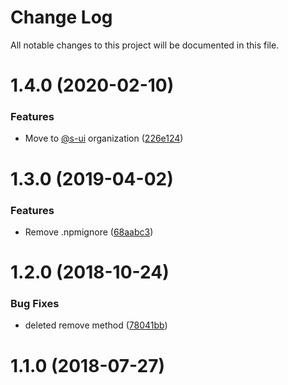 # Change Log

All notable changes to this project will be documented in this file.

# 1.4.0 (2020-02-10)


### Features

* Move to [@s-ui](https://github.com/s-ui) organization ([226e124](https://github.com/SUI-Components/schibsted-spain-components/commit/226e1246c2da443332e4cea1e8eacb6c5c5a092e))



# 1.3.0 (2019-04-02)


### Features

* Remove .npmignore ([68aabc3](https://github.com/SUI-Components/schibsted-spain-components/commit/68aabc38867f061eb1561f5715f000a4f52dbc84))



# 1.2.0 (2018-10-24)


### Bug Fixes

* deleted remove method ([78041bb](https://github.com/SUI-Components/schibsted-spain-components/commit/78041bb5593c3b989fcae1c9451191d47331a163))



# 1.1.0 (2018-07-27)



